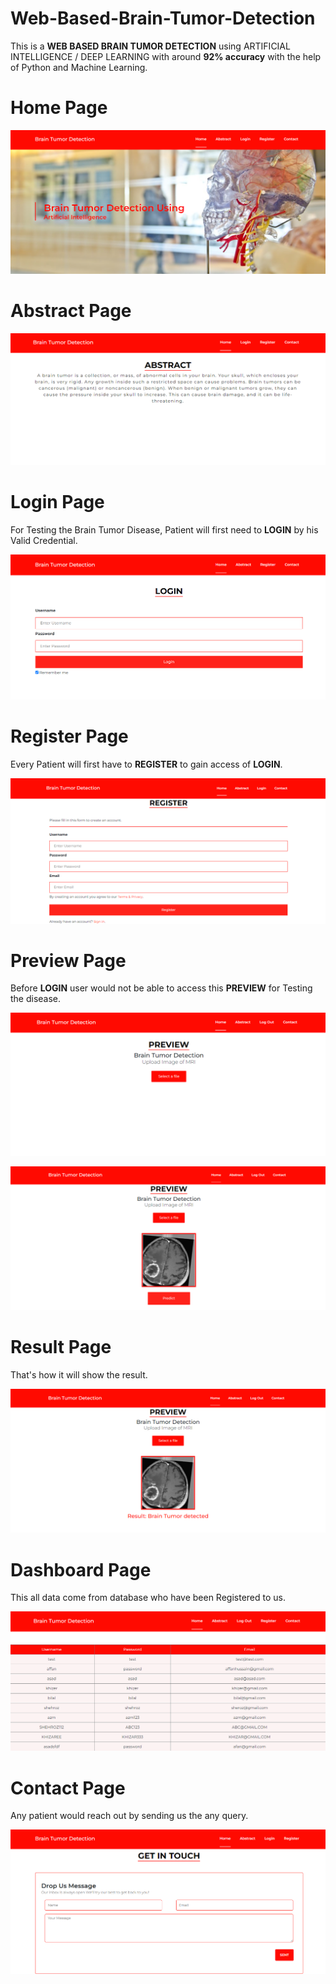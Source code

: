 # Web-Based-Brain-Tumor-Detection

This is a __WEB BASED BRAIN TUMOR DETECTION__ using ARTIFICIAL INTELLIGENCE / DEEP LEARNING with around __92% accuracy__ with the help of Python and Machine Learning.

# Home Page

![](https://github.com/SyedAffan10/Web-Based-Brain-Tumor-Detection/blob/d2e60614e51290ee734bb3c70e62a0dcf06878c8/Demo/home.png)

# Abstract Page

![](https://github.com/SyedAffan10/Web-Based-Brain-Tumor-Detection/blob/d2e60614e51290ee734bb3c70e62a0dcf06878c8/Demo/abstract.png)

# Login Page
For Testing the Brain Tumor Disease, Patient will first need to __LOGIN__ by his Valid Credential.

![](https://github.com/SyedAffan10/Web-Based-Brain-Tumor-Detection/blob/d2e60614e51290ee734bb3c70e62a0dcf06878c8/Demo/login.png)

# Register Page
Every Patient will first have to __REGISTER__ to gain access of __LOGIN__.

![](https://github.com/SyedAffan10/Web-Based-Brain-Tumor-Detection/blob/d2e60614e51290ee734bb3c70e62a0dcf06878c8/Demo/register.png)

# Preview Page
Before __LOGIN__ user would not be able to access this __PREVIEW__ for Testing the disease.

![](https://github.com/SyedAffan10/Web-Based-Brain-Tumor-Detection/blob/d2e60614e51290ee734bb3c70e62a0dcf06878c8/Demo/before%20preview.png)

![](https://github.com/SyedAffan10/Web-Based-Brain-Tumor-Detection/blob/d2e60614e51290ee734bb3c70e62a0dcf06878c8/Demo/predict.png)

# Result Page
That's how it will show the result.

![](https://github.com/SyedAffan10/Web-Based-Brain-Tumor-Detection/blob/d2e60614e51290ee734bb3c70e62a0dcf06878c8/Demo/result.png)

# Dashboard Page
This all data come from database who have been Registered to us.

![](https://github.com/SyedAffan10/Web-Based-Brain-Tumor-Detection/blob/fc56e27b704c816c09e2dbfb8078d692ba9c3ac5/Demo/Dashboard.png)

# Contact Page
Any patient would reach out by sending us the any query.

![](https://github.com/SyedAffan10/Web-Based-Brain-Tumor-Detection/blob/d2e60614e51290ee734bb3c70e62a0dcf06878c8/Demo/contact.png)

